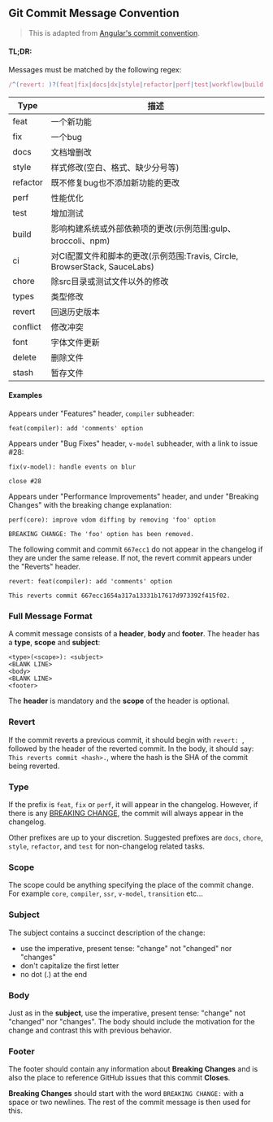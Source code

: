 ## Git Commit Message Convention

> This is adapted from [Angular's commit convention](https://github.com/conventional-changelog/conventional-changelog/tree/master/packages/conventional-changelog-angular).

#### TL;DR:

Messages must be matched by the following regex:

``` js
/^(revert: )?(feat|fix|docs|dx|style|refactor|perf|test|workflow|build|ci|chore|types|wip)(\(.+\))?: .{1,50}/
```

| Type     | 描述                                                                       |
| -------- | -------------------------------------------------------------------------- |
| feat     | 一个新功能                                                                 |
| fix      | 一个bug                                                                    |
| docs     | 文档增删改                                                                 |
| style    | 样式修改(空白、格式、缺少分号等)                                           |
| refactor | 既不修复bug也不添加新功能的更改                                            |
| perf     | 性能优化                                                                   |
| test     | 增加测试                                                                   |
| build    | 影响构建系统或外部依赖项的更改(示例范围:gulp、broccoli、npm)               |
| ci       | 对CI配置文件和脚本的更改(示例范围:Travis, Circle, BrowserStack, SauceLabs) |
| chore    | 除src目录或测试文件以外的修改                                              |
| types    | 类型修改                                                                   |
| revert   | 回退历史版本                                                               |
| conflict | 修改冲突                                                                   |
| font     | 字体文件更新                                                               |
| delete   | 删除文件                                                                   |
| stash    | 暂存文件                                                                   |

#### Examples

Appears under "Features" header, `compiler` subheader:

```
feat(compiler): add 'comments' option
```

Appears under "Bug Fixes" header, `v-model` subheader, with a link to issue #28:

```
fix(v-model): handle events on blur

close #28
```

Appears under "Performance Improvements" header, and under "Breaking Changes" with the breaking change explanation:

```
perf(core): improve vdom diffing by removing 'foo' option

BREAKING CHANGE: The 'foo' option has been removed.
```

The following commit and commit `667ecc1` do not appear in the changelog if they are under the same release. If not, the revert commit appears under the "Reverts" header.

```
revert: feat(compiler): add 'comments' option

This reverts commit 667ecc1654a317a13331b17617d973392f415f02.
```

### Full Message Format

A commit message consists of a **header**, **body** and **footer**.  The header has a **type**, **scope** and **subject**:

```
<type>(<scope>): <subject>
<BLANK LINE>
<body>
<BLANK LINE>
<footer>
```

The **header** is mandatory and the **scope** of the header is optional.

### Revert

If the commit reverts a previous commit, it should begin with `revert: `, followed by the header of the reverted commit. In the body, it should say: `This reverts commit <hash>.`, where the hash is the SHA of the commit being reverted.

### Type

If the prefix is `feat`, `fix` or `perf`, it will appear in the changelog. However, if there is any [BREAKING CHANGE](#footer), the commit will always appear in the changelog.

Other prefixes are up to your discretion. Suggested prefixes are `docs`, `chore`, `style`, `refactor`, and `test` for non-changelog related tasks.

### Scope

The scope could be anything specifying the place of the commit change. For example `core`, `compiler`, `ssr`, `v-model`, `transition` etc...

### Subject

The subject contains a succinct description of the change:

* use the imperative, present tense: "change" not "changed" nor "changes"
* don't capitalize the first letter
* no dot (.) at the end

### Body

Just as in the **subject**, use the imperative, present tense: "change" not "changed" nor "changes".
The body should include the motivation for the change and contrast this with previous behavior.

### Footer

The footer should contain any information about **Breaking Changes** and is also the place to
reference GitHub issues that this commit **Closes**.

**Breaking Changes** should start with the word `BREAKING CHANGE:` with a space or two newlines. The rest of the commit message is then used for this.

